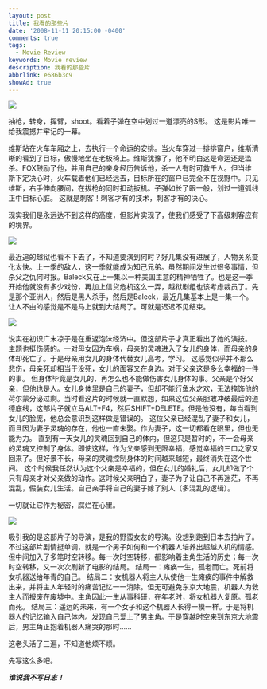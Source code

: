 ```yaml
---
layout: post
title: 我看的那些片
date: '2008-11-11 20:15:00 -0400'
comments: true
tags:
  - Movie Review
keywords: Movie review
description: 我看的那些片
abbrlink: e686b3c9
showAd: true
---
```

![](https://upload.wikimedia.org/wikipedia/en/9/98/Wanted_film_poster.jpg)

抽枪，转身，挥臂，shoot。看着子弹在空中划过一道漂亮的S形。
这是影片唯一给我震撼并牢记的一幕。

维斯站在火车车厢之上，去执行一个命运的安排。当火车穿过一排排窗户，维斯清晰的看到了目标，傲慢地坐在老板椅上。维斯犹豫了，他不明白这是命运还是滥杀。FOX鼓励了他，并用自己的亲身经历告诉他，杀一人有时可救千人。但当维斯下定决心时，火车载着他们已经远去，目标所在的窗户已完全不在视野中。只见维斯，右手伸向腰间，在拔枪的同时扣动扳机。子弹如长了眼一般，划过一道弧线正中目标心脏。
这就是刺客！刺客才有的技术，刺客才有的决心。

现实我们是永远达不到这样的高度，但影片实现了，使我们感受了下高级刺客应有的境界。

![](http://www.gstatic.com/tv/thumb/tvbanners/7894205/p7894205_b_v8_aa.jpg)

最近追的越狱也看不下去了，不知道要演到何时？好几集没有进展了，人物关系变化太快。上一季的敌人，这一季就能成为知己兄弟。虽然期间发生过很多事情，但杀父之仇何时报。Baleck又在上一集以一种美国主意的精神牺牲了。也是这一季开始他就没有多少戏份，再加上信贷危机这么一弄，越狱剧组也该考虑裁员了。先是那个亚洲人，然后是黑人杀手，然后是Baleck，最近几集基本上是一集一个。让人不由的感觉是不是马上就到大结局了。可就是迟迟不见结束。

![](http://file1.qidian.com/jpg/2009-6-17/9/2834.jpg)

说实在初识广末凉子是在重返泡沫经济中。但这部片子才真正看出了她的演技。
主题也挺伤感的。一对母女因为车祸，母亲的灵魂进入了女儿的身体，而母亲的身体却死亡了。于是母亲用女儿的身体代替女儿高考，学习。
这感觉似乎并不那么悲伤，母亲死却相当于没死，女儿的面容又在身边。对于父亲这是多么幸福的一件的事。
但身体毕竟是女儿的，再怎么也不能做伤害女儿身体的事。父亲是个好父亲，但他也是人。女儿身体里是自己的妻子，但却不能行鱼水之欢，无法掩饰他的荷尔蒙分泌过剩。当时看这片的时候就一直默想，如果这位父亲胆敢冲破最后的道德底线，这部片子就立马ALT+F4，然后SHIFT+DELETE。但是他没有，每当看到女儿的脸庞，他总会意识到这样做是错误的。
这位父亲已经混乱了妻子和女儿，而且因为妻子灵魂的存在，他也一直未娶。作为妻子，这一切都看在眼里，但也无能为力。
直到有一天女儿的灵魂回到自己的体内，但这只是暂时的，不一会母亲的灵魂又控制了身体。即使这样，作为父亲感到无限幸福，感觉幸福的三口之家又回来了。但好景不长，母亲的灵魂控制身体的时间越来越短，最终消失在这个世间。
这个时候我任然认为这个父亲是幸福的，但在女儿的婚礼后，女儿却做了个只有母亲才对父亲做的动作。这时候父亲明白了，妻子为了让自己不再迷茫，不再混乱，假装女儿生活。自己亲手将自己的妻子嫁了别人（多混乱的逻辑）。

一切就让它作为秘密，腐烂在心里。

![](http://images2.sina.com/newscenter/m/2008-06-03/1212426546_qWSmjo.jpg)

吸引我的是这部片子的导演，是我的野蛮女友的导演。没想到跑到日本去拍片了。不过这部片剧情挺单调，就是一个男子如何和一个机器人培养出超越人机的情感。但中间加入了多笔时空转移。每一次时空转移，都影响着主角生活的历史；每一次时空转移，又一次次刷新了电影的结局。
结局一：瘫痪一生，孤老而亡。死前将女机器送给年青的自己。
结局二：女机器人将主人从使他一生瘫痪的事件中解救出来，并将主人年轻时的痛苦记忆一一消除。但无可避免东京大地震，机器人为救主人而报废在废墟中。主角因此一生从事科研，在年老时，将女机器人复原。孤老而死。
结局三：遥远的未来，有一个女子和这个机器人长得一模一样。于是将机器人的记忆输入自己体内。发现自己爱上了男主角。于是穿越时空来到东京大地震后，男主角正抱着机器人痛哭的那时……

这老头活了三遍，不知道他烦不烦。


先写这么多吧。

__*谁说我不写日志！*__
